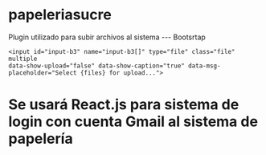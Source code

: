 # papeleriasucre

Plugin utilizado para subir archivos al sistema
--- Bootsrtap

	<input id="input-b3" name="input-b3[]" type="file" class="file" multiple 
    data-show-upload="false" data-show-caption="true" data-msg-placeholder="Select {files} for upload...">


# Se usará React.js para sistema de login con cuenta Gmail al sistema de papelería

